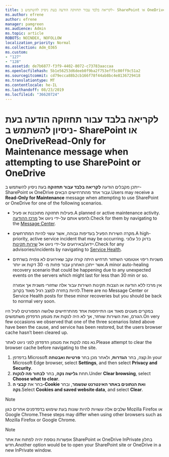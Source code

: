 ```yaml
---
title: לקריאה בלבד עבור תחזוקה הודעה בעת ניסיון להשתמש ב- SharePoint או OneDrive
ms.author: efrene
author: efrene
manager: pamgreen
ms.audience: Admin
ms.topic: article
ROBOTS: NOINDEX, NOFOLLOW
localization_priority: Normal
ms.collection: Adm_O365
ms.custom:
- "127"
- "128"
ms.assetid: de7b6877-f3f9-4402-8072-c73783aaccaa
ms.openlocfilehash: 5b1e56253d6deeb0f9ba2f753eff5c00ff9c51a2
ms.sourcegitcommit: cd79ecca88b2cb166f78f44ab8bc4e8136729418
ms.translationtype: MT
ms.contentlocale: he-IL
ms.lasthandoff: 08/23/2019
ms.locfileid: "36620724"
---
```

# <a name="read-only-for-maintenance-message-when-attempting-to-use-sharepoint-or-onedrive"></a><span data-ttu-id="99a40-102">לקריאה בלבד עבור תחזוקה הודעה בעת ניסיון להשתמש ב- SharePoint או OneDrive</span><span class="sxs-lookup"><span data-stu-id="99a40-102">Read-Only for Maintenance message when attempting to use SharePoint or OneDrive</span></span>

<span data-ttu-id="99a40-103">ייתכן מקבלים הודעה **לקריאה בלבד עבור תחזוקה** בעת ניסיון להשתמש ב- SharePoint או OneDrive עבור אחד מהתרחישים הבאים.</span><span class="sxs-lookup"><span data-stu-id="99a40-103">Users may receive a **Read-Only for Maintenance** message when attempting to use SharePoint or OneDrive for one of the following scenarios.</span></span> 

-   <span data-ttu-id="99a40-104">פעילות תחזוקה מתוכננת או פעיל.</span><span class="sxs-lookup"><span data-stu-id="99a40-104">A planned or active maintenance activity.</span></span>  <span data-ttu-id="99a40-105">לחפש אותם על-ידי ניווט אל [מרכז ההודעה](https://portal.office.com/adminportal/home#/messagecenter).</span><span class="sxs-lookup"><span data-stu-id="99a40-105">Check for them by navigating to the [Message Center](https://portal.office.com/adminportal/home#/messagecenter).</span></span>
-   <span data-ttu-id="99a40-106">מקרה השירות הפעיל בעדיפות גבוהה, אשר עשוי להיות המתרחשים.</span><span class="sxs-lookup"><span data-stu-id="99a40-106">A high-priority, active service incident that may be occurring.</span></span> <span data-ttu-id="99a40-107">בדוק כל עלוני יידוע/באירועים על-ידי ניווט אל [שירות תקינות](https://portal.office.com/adminportal/home#/servicehealth).</span><span class="sxs-lookup"><span data-stu-id="99a40-107">Check for any advisories/incidents by navigating to [Service Health](https://portal.office.com/adminportal/home#/servicehealth).</span></span>
-   <span data-ttu-id="99a40-108">משניות ריפוי אוטומטי השחזור תרחיש היתה קורה עקב שאירועים לא צפויה בשרתים אשר ייתכן האחרון עבור פחות מ- 30 דקות או יותר.</span><span class="sxs-lookup"><span data-stu-id="99a40-108">A minor auto-healing recovery scenario that could be happening due to any unexpected events on the servers which might last for less than 30 min or so.</span></span> 
    
    <span data-ttu-id="99a40-109">אין מרכז ללא הודעה או הצבות תקינות השירות עבור אלה שחזורי משנית אך אמורה להיות בחזרה למצב רגיל מאוד בקרוב.</span><span class="sxs-lookup"><span data-stu-id="99a40-109">There are no Message Center or Service Health posts for these minor recoveries but you should be back to normal very soon.</span></span>

<span data-ttu-id="99a40-110">במקרים מעטים מאוד אנו התייחסות אחד מהתרחישים שלושה המפורטים לעיל היו הגורם, ואת השירות שוחזר, אך לא היה לנקות את מטמון הדפדפן משתמשים.</span><span class="sxs-lookup"><span data-stu-id="99a40-110">On very few occasions we observed that one of the three scenarios listed above have been the cause, and service has been restored, but the users browser cache hasn’t been cleared up.</span></span>

<span data-ttu-id="99a40-111">נא נסה לנקות את מטמון הדפדפן לפני ניווט לאתר.</span><span class="sxs-lookup"><span data-stu-id="99a40-111">Please attempt to clear the browser cache before navigating to the site.</span></span>

1. <span data-ttu-id="99a40-112">בדפדפן Microsoft קצה, בחר **הגדרות**, ולאחר מכן בחר **פרטיות ואבטחה**.</span><span class="sxs-lookup"><span data-stu-id="99a40-112">In your Microsoft Edge browser, select **Settings**, and then select **Privacy and Security**.</span></span>
2. <span data-ttu-id="99a40-113">תחת **גלישה נקה**, בחר **לבחור מה לנקות**.</span><span class="sxs-lookup"><span data-stu-id="99a40-113">Under **Clear browsing**, select **Choose what to clear**.</span></span>
3. <span data-ttu-id="99a40-114">בחר את **קבצי ה-Cookie ואת הנתונים באתר האינטרנט שנשמר**, ובחר **נקה**.</span><span class="sxs-lookup"><span data-stu-id="99a40-114">Select **Cookies and saved website data**, and select **Clear**.</span></span>

>[!Note] 
> <span data-ttu-id="99a40-115">שלבים אלה עשויות להיות שונות בעת שימוש בדפדפנים אחרים כגון Mozilla Firefox או Google Chrome.</span><span class="sxs-lookup"><span data-stu-id="99a40-115">These steps may differ when using other browsers such as Mozilla Firefox or Google Chrome.</span></span>

>[!Note] 
> <span data-ttu-id="99a40-116">אפשרות נוספת יהיה לפתוח את אתר SharePoint או OneDrive InPrivate בחלון חדש.</span><span class="sxs-lookup"><span data-stu-id="99a40-116">Another option would be to open your SharePoint site or OneDrive in a new InPrivate window.</span></span>